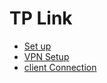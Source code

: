 # TP Link

* [Set up](Network/Tp-Link%20VPN%20Router//Set%20up.md)
* [VPN Setup](Network/Tp-Link%20VPN%20Router/VPN%20Setup.md)
* [client Connection](Network/Tp-Link%20VPN%20Router/Client%20-%20L2TP%20Over%20IPSec.md)